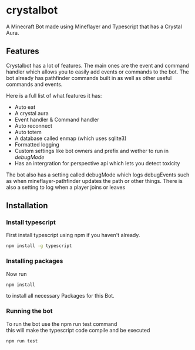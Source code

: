 # crystalbot
A Minecraft Bot made using Mineflayer and Typescript that has a Crystal Aura.

## Features
Crystalbot has a lot of features. The main ones are the event and command handler which allows you to easily add events or commands to the bot. The bot already has pathfinder commands built in as well as other useful commands and events. 

Here is a full list of what features it has:
- Auto eat
- A crystal aura
- Event handler & Command handler
- Auto reconnect
- Auto totem
- A database called enmap (which uses sqlite3)
- Formatted logging
- Custom settings like bot owners and prefix and wether to run in *debugMode*
- Has an intergration for perspective api which lets you detect toxicity

The bot also has a setting called debugMode which logs debugEvents such as when mineflayer-pathfinder updates the path or other things. There is also a setting to log when a player joins or leaves

## Installation

### Install typescript
First install typescript using npm if you haven't already.

```sh
npm install -g typescript
```

### Installing packages
Now run

```sh
npm install
```

to install all necessary Packages for this Bot.

### Running the bot
To run the bot use the npm run test command     
this will make the typescript code compile and be executed

```sh
npm run test
```
